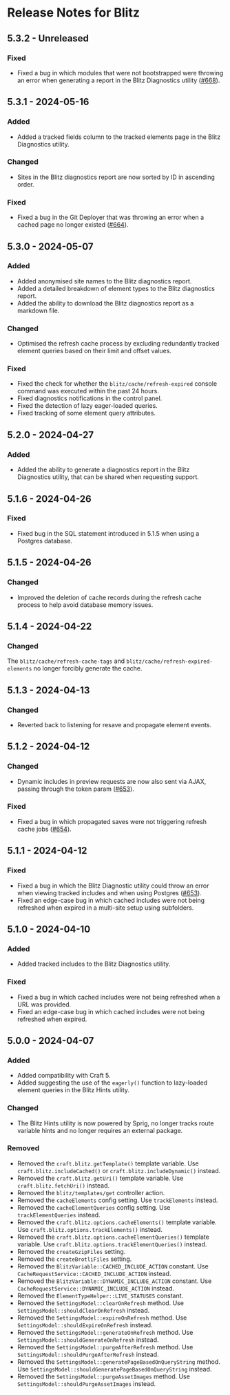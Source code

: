 # Release Notes for Blitz

## 5.3.2 - Unreleased

### Fixed

- Fixed a bug in which modules that were not bootstrapped were throwing an error when generating a report in the Blitz Diagnostics utility ([#668](https://github.com/putyourlightson/craft-blitz/issues/668)).

## 5.3.1 - 2024-05-16

### Added

- Added a tracked fields column to the tracked elements page in the Blitz Diagnostics utility.

### Changed

- Sites in the Blitz diagnostics report are now sorted by ID in ascending order.

### Fixed

- Fixed a bug in the Git Deployer that was throwing an error when a cached page no longer existed ([#664](https://github.com/putyourlightson/craft-blitz/issues/664)).

## 5.3.0 - 2024-05-07

### Added

- Added anonymised site names to the Blitz diagnostics report.
- Added a detailed breakdown of element types to the Blitz diagnostics report.
- Added the ability to download the Blitz diagnostics report as a markdown file.

### Changed

- Optimised the refresh cache process by excluding redundantly tracked element queries based on their limit and offset values.

### Fixed

- Fixed the check for whether the `blitz/cache/refresh-expired` console command was executed within the past 24 hours.
- Fixed diagnostics notifications in the control panel.
- Fixed the detection of lazy eager-loaded queries.
- Fixed tracking of some element query attributes.

## 5.2.0 - 2024-04-27

### Added

- Added the ability to generate a diagnostics report in the Blitz Diagnostics utility, that can be shared when requesting support.

## 5.1.6 - 2024-04-26

### Fixed

- Fixed bug in the SQL statement introduced in 5.1.5 when using a Postgres database.

## 5.1.5 - 2024-04-26

### Changed

- Improved the deletion of cache records during the refresh cache process to help avoid database memory issues.

## 5.1.4 - 2024-04-22

### Changed

The `blitz/cache/refresh-cache-tags` and `blitz/cache/refresh-expired-elements` no longer forcibly generate the cache.

## 5.1.3 - 2024-04-13

### Changed

- Reverted back to listening for resave and propagate element events.

## 5.1.2 - 2024-04-12

### Changed

- Dynamic includes in preview requests are now also sent via AJAX, passing through the token param ([#653](https://github.com/putyourlightson/craft-blitz/issues/653)).

### Fixed

- Fixed a bug in which propagated saves were not triggering refresh cache jobs ([#654](https://github.com/putyourlightson/craft-blitz/issues/654)).

## 5.1.1 - 2024-04-12

### Fixed

- Fixed a bug in which the Blitz Diagnostic utility could throw an error when viewing tracked includes and when using Postgres ([#653](https://github.com/putyourlightson/craft-blitz/issues/653)).
- Fixed an edge-case bug in which cached includes were not being refreshed when expired in a multi-site setup using subfolders.

## 5.1.0 - 2024-04-10

### Added

- Added tracked includes to the Blitz Diagnostics utility.

### Fixed

- Fixed a bug in which cached includes were not being refreshed when a URL was provided.
- Fixed an edge-case bug in which cached includes were not being refreshed when expired.

## 5.0.0 - 2024-04-07

### Added

- Added compatibility with Craft 5.
- Added suggesting the use of the `eagerly()` function to lazy-loaded element queries in the Blitz Hints utility.

### Changed

- The Blitz Hints utility is now powered by Sprig, no longer tracks route variable hints and no longer requires an external package.

### Removed

- Removed the `craft.blitz.getTemplate()` template variable. Use `craft.blitz.includeCached()` or `craft.blitz.includeDynamic()` instead.
- Removed the `craft.blitz.getUri()` template variable. Use `craft.blitz.fetchUri()` instead.
- Removed the `blitz/templates/get` controller action.
- Removed the `cacheElements` config setting. Use `trackElements` instead.
- Removed the `cacheElementQueries` config setting. Use `trackElementQueries` instead.
- Removed the `craft.blitz.options.cacheElements()` template variable. Use `craft.blitz.options.trackElements()` instead.
- Removed the `craft.blitz.options.cacheElementQueries()` template variable. Use `craft.blitz.options.trackElementQueries()` instead.
- Removed the `createGzipFiles` setting.
- Removed the `createBrotliFiles` setting.
- Removed the `BlitzVariable::CACHED_INCLUDE_ACTION` constant. Use `CacheRequestService::CACHED_INCLUDE_ACTION` instead.
- Removed the `BlitzVariable::DYNAMIC_INCLUDE_ACTION` constant. Use `CacheRequestService::DYNAMIC_INCLUDE_ACTION` instead.
- Removed the `ElementTypeHelper::LIVE_STATUSES` constant.
- Removed the `SettingsModel::clearOnRefresh` method. Use `SettingsModel::shouldClearOnRefresh` instead.
- Removed the `SettingsModel::expireOnRefresh` method. Use `SettingsModel::shouldExpireOnRefresh` instead.
- Removed the `SettingsModel::generateOnRefresh` method. Use `SettingsModel::shouldGenerateOnRefresh` instead.
- Removed the `SettingsModel::purgeAfterRefresh` method. Use `SettingsModel::shouldPurgeAfterRefresh` instead.
- Removed the `SettingsModel::generatePageBasedOnQueryString` method. Use `SettingsModel::shouldGeneratePageBasedOnQueryString` instead.
- Removed the `SettingsModel::purgeAssetImages` method. Use `SettingsModel::shouldPurgeAssetImages` instead.
